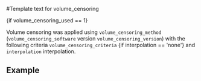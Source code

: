 #Template text for volume_censoring

{if volume_censoring_used == 1}

Volume censoring was applied using `volume_censoring_method`
(`volume_censoring_software` version `volume_censoring_version`) with the
following criteria `volume_censoring_criteria` {if interpolation == 'none'} and
`interpolation` interpolation.

## Example
